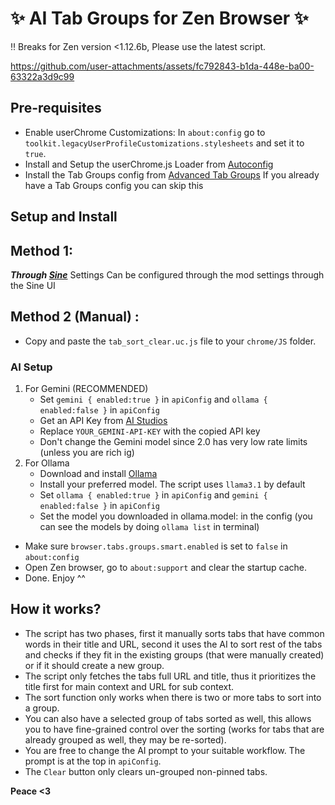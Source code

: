 # ✨ AI Tab Groups for Zen Browser ✨
‼️ Breaks for Zen version <1.12.6b, Please use the latest script.

https://github.com/user-attachments/assets/fc792843-b1da-448e-ba00-63322a3d9c99

## Pre-requisites
- Enable userChrome Customizations:
    In `about:config` go to `toolkit.legacyUserProfileCustomizations.stylesheets` and set it to `true`.
- Install and Setup the userChrome.js Loader from [Autoconfig](https://github.com/MrOtherGuy/fx-autoconfig/tree/master)
- Install the Tab Groups config from [Advanced Tab Groups](https://github.com/Anoms12/Advanced-Tab-Groups)
    If you already have a Tab Groups config you can skip this
  
## Setup and Install

## Method 1:
***Through [Sine](https://github.com/CosmoCreeper/Sine)***
Settings Can be configured through the mod settings through the Sine UI


## Method 2 (Manual) :
- Copy and paste the `tab_sort_clear.uc.js` file to your `chrome/JS` folder.
### AI Setup
1. For Gemini (RECOMMENDED)
    - Set `gemini { enabled:true }` in `apiConfig` and `ollama { enabled:false }` in `apiConfig`
    - Get an API Key from [AI Studios](https://aistudio.google.com)
    - Replace `YOUR_GEMINI-API-KEY` with the copied API key
    - Don't change the Gemini model since 2.0 has very low rate limits (unless you are rich ig)
2. For Ollama
    - Download and install [Ollama](https://ollama.com/)
    - Install your preferred model. The script uses `llama3.1` by default
    - Set `ollama { enabled:true }` in `apiConfig` and `gemini { enabled:false }` in `apiConfig`
    - Set the model you downloaded in ollama.model: in the config (you can see the models by doing `ollama list` in terminal)
- Make sure `browser.tabs.groups.smart.enabled` is set to `false` in `about:config`
- Open Zen browser, go to `about:support` and clear the startup cache.
- Done. Enjoy ^^

## How it works?
- The script has two phases, first it manually sorts tabs that have common words in their title and URL, second it uses the AI to sort rest of the tabs and checks if they fit in the existing groups (that were manually created) or if it should create a new group.
- The script only fetches the tabs full URL and title, thus it prioritizes the title first for main context and URL for sub context.
- The sort function only works when there is two or more tabs to sort into a group.
- You can also have a selected group of tabs sorted as well, this allows you to have fine-grained control over the sorting (works for tabs that are already grouped as well, they may be re-sorted).
- You are free to change the AI prompt to your suitable workflow. The prompt is at the top in `apiConfig`.
- The `Clear` button only clears un-grouped non-pinned tabs.

**Peace <3**

